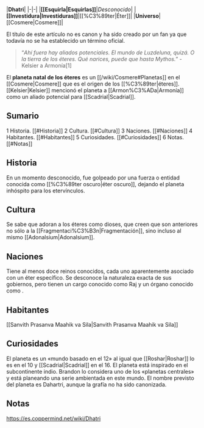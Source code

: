 

|**Dhatri**|
|-|-|
|**[[Esquirla\|Esquirlas]]**|*Desconocido*|
|**[[Investidura\|Investiduras]]**|[[%C3%89ter\|Éter]]|
|**Universo**|[[Cosmere\|Cosmere]]|

El título de este artículo no es canon y ha sido creado por un fan ya que todavía no se ha establecido un término oficial.
>“*Ahí fuera hay aliados potenciales. El mundo de Luzdeluna, quizá. O la tierra de los éteres. Qué narices, puede que hasta Mythos.*”
\-Kelsier a Armonía[1]


El **planeta natal de los éteres** es un [[/wiki/Cosmere#Planetas]] en el [[Cosmere\|Cosmere]] que es el origen de los [[%C3%89ter\|éteres]]. [[Kelsier\|Kelsier]] mencionó el planeta a [[Armon%C3%ADa\|Armonía]] como un aliado potencial para [[Scadrial\|Scadrial]].

## Sumario

1 Historia. [[#Historia]] 
2 Cultura. [[#Cultura]] 
3 Naciones. [[#Naciones]] 
4 Habitantes. [[#Habitantes]] 
5 Curiosidades. [[#Curiosidades]] 
6 Notas. [[#Notas]] 


## Historia
En un momento desconocido, fue golpeado por una fuerza o entidad conocida como [[%C3%89ter oscuro\|éter oscuro]], dejando el planeta inhóspito para los etervínculos.

## Cultura
Se sabe que adoran a los éteres como dioses, que creen que son anteriores no sólo a la [[Fragmentaci%C3%B3n\|Fragmentación]], sino incluso al mismo [[Adonalsium\|Adonalsium]].

## Naciones
Tiene al menos doce reinos conocidos, cada uno aparentemente asociado con un éter específico. Se desconoce la naturaleza exacta de sus gobiernos, pero tienen un cargo conocido como Raj y un órgano conocido como .

## Habitantes
[[Sanvith Prasanva Maahik va Sila\|Sanvith Prasanva Maahik va Sila]]
## Curiosidades
El planeta es un «mundo basado en el 12» al igual que [[Roshar\|Roshar]] lo es en el 10 y [[Scadrial\|Scadrial]] en el 16.
El planeta está inspirado en el subcontinente indio.
Brandon lo considera uno de los «planetas centrales» y está planeando una serie ambientada en este mundo.
El nombre previsto del planeta es Dahartri, aunque la grafía no ha sido canonizada.
## Notas



https://es.coppermind.net/wiki/Dhatri
